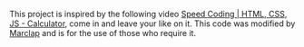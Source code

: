 This project is inspired by the following video [Speed Coding | HTML, CSS, JS - Calculator](https://youtu.be/JDiurjhpOXA), come in and leave your like on it.
This code was modified by [Marclap](https://github.com/Marclap) and is for the use of those who require it.
